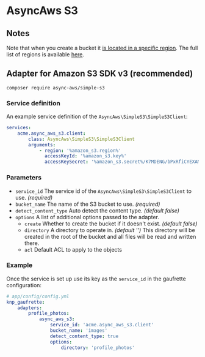 # AsyncAws S3

## Notes

Note that when you create a bucket it [is located in a specific region](http://docs.aws.amazon.com/AmazonS3/latest/dev/UsingBucket.html).
The full list of regions is available [here](http://docs.aws.amazon.com/general/latest/gr/rande.html#s3_region).

## Adapter for Amazon S3 SDK v3 (recommended)

```
composer require async-aws/simple-s3
```

### Service definition

An example service definition of the `AsyncAws\SimpleS3\SimpleS3Client`:

```yaml
services:
    acme.async_aws_s3.client:
        class: AsyncAws\SimpleS3\SimpleS3Client
        arguments:
            - region: '%amazon_s3.region%'
              accessKeyId: '%amazon_s3.key%'
              accessKeySecret: '%amazon_s3.secret%/K7MDENG/bPxRfiCYEXAMPLEKEY'
```

### Parameters

 * `service_id` The service id of the `AsyncAws\SimpleS3\SimpleS3Client` to use. *(required)*
 * `bucket_name` The name of the S3 bucket to use. *(required)*
 * `detect_content_type` Auto detect the content type. *(default false)*
 * `options` A list of additional options passed to the adapter.
   * `create` Whether to create the bucket if it doesn't exist. *(default false)*
   * `directory` A directory to operate in. *(default '')*
   This directory will be created in the root of the bucket and all files will be read and written there.
   * `acl` Default ACL to apply to the objects

### Example

Once the service is set up use its key as the `service_id` in the gaufrette configuration:

``` yaml
# app/config/config.yml
knp_gaufrette:
    adapters:
        profile_photos:
            async_aws_s3:
                service_id: 'acme.async_aws_s3.client'
                bucket_name: 'images'
                detect_content_type: true
                options:
                    directory: 'profile_photos'
```
